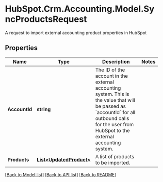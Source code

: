 # HubSpot.Crm.Accounting.Model.SyncProductsRequest
A request to import external accounting product properties in HubSpot

## Properties

Name | Type | Description | Notes
------------ | ------------- | ------------- | -------------
**AccountId** | **string** | The ID of the account in the external accounting system. This is the value that will be passed as &#x60;accountId&#x60; for all outbound calls for the user from HubSpot to the external accounting system. | 
**Products** | [**List&lt;UpdatedProduct&gt;**](UpdatedProduct.md) | A list of products to be imported. | 

[[Back to Model list]](../README.md#documentation-for-models) [[Back to API list]](../README.md#documentation-for-api-endpoints) [[Back to README]](../README.md)

